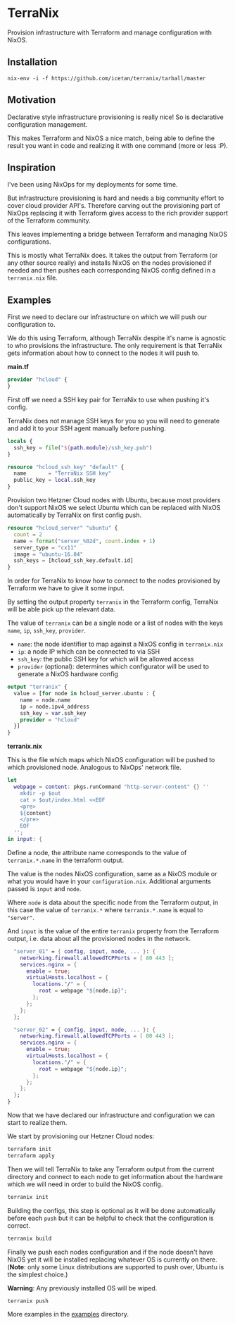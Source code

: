 # TerraNix

Provision infrastructure with Terraform and manage configuration with NixOS.

## Installation

```
nix-env -i -f https://github.com/icetan/terranix/tarball/master
```

## Motivation

Declarative style infrastructure provisioning is really nice! So is declarative
configuration management.

This makes Terraform and NixOS a nice match, being able to define the result you
want in code and realizing it with one command (more or less :P).

## Inspiration

I've been using NixOps for my deployments for some time.

But infrastructure provisioning is hard and needs a big community effort
to cover cloud provider API's. Therefore carving out the provisioning part
of NixOps replacing it with Terraform gives access to the rich provider
support of the Terraform community.

This leaves implementing a bridge between Terraform and managing NixOS
configurations.

This is mostly what TerraNix does. It takes the output from Terraform (or any
other source really) and installs NixOS on the nodes provisioned if needed and
then pushes each corresponding NixOS config defined in a `terranix.nix` file.

## Examples

First we need to declare our infrastructure on which we will push our
configuration to.

We do this using Terraform, although TerraNix despite it's name is agnostic to
who provisions the infrastructure. The only requirement is that TerraNix gets
information about how to connect to the nodes it will push to.

**main.tf**

```terraform
provider "hcloud" {
}
```

First off we need a SSH key pair for TerraNix to use when pushing it's config.

TerraNix does not manage SSH keys for you so you will need to generate and add
it to your SSH agent manually before pushing.

```terraform
locals {
  ssh_key = file("${path.module}/ssh_key.pub")
}

resource "hcloud_ssh_key" "default" {
  name       = "TerraNix SSH key"
  public_key = local.ssh_key
}
```

Provision two Hetzner Cloud nodes with Ubuntu, because most providers don't
support NixOS we select Ubuntu which can be replaced with NixOS automatically
by TerraNix on first config push.

```terraform
resource "hcloud_server" "ubuntu" {
  count = 2
  name = format("server_%02d", count.index + 1)
  server_type = "cx11"
  image = "ubuntu-16.04"
  ssh_keys = [hcloud_ssh_key.default.id]
}
```

In order for TerraNix to know how to connect to the nodes provisioned by
Terraform we have to give it some input.

By setting the output property `terranix` in the Terraform config, TerraNix
will be able pick up the relevant data.

The value of `terranix` can be a single node or a list of nodes with the keys
`name`, `ip`, `ssh_key`, `provider`.

- `name`: the node identifier to map against a NixOS config in `terranix.nix`
- `ip`: a node IP which can be connected to via SSH
- `ssh_key`: the public SSH key for which will be allowed access
- `provider` (optional): determines which configurator will be used to
  generate a NixOS hardware config

```terraform
output "terranix" {
  value = [for node in hcloud_server.ubuntu : {
    name = node.name
    ip = node.ipv4_address
    ssh_key = var.ssh_key
    provider = "hcloud"
  }]
}
```

**terranix.nix**

This is the file which maps which NixOS configuration will be pushed to which
provisioned node. Analogous to NixOps' network file.

```nix
let
  webpage = content: pkgs.runCommand "http-server-content" {} ''
    mkdir -p $out
    cat > $out/index.html <<EOF
    <pre>
    ${content}
    </pre>
    EOF
  '';
in input: {
```

Define a node, the attribute name corresponds to the value of
`terranix.*.name` in the terraform output.

The value is the nodes NixOS configuration, same as a NixOS module or what
you would have in your `configuration.nix`. Additional arguments passed is
`input` and `node`.

Where `node` is data about the specific node from the Terraform output, in
this case the value of `terranix.*` where `terranix.*.name` is equal to
`"server"`.

And `input` is the value of the entire `terranix` property from the
Terraform output, i.e. data about all the provisioned nodes in the network.

```nix
  "server_01" = { config, input, node, ... }: {
    networking.firewall.allowedTCPPorts = [ 80 443 ];
    services.nginx = {
      enable = true;
      virtualHosts.localhost = {
        locations."/" = {
          root = webpage "${node.ip}";
        };
      };
    };
  };

  "server_02" = { config, input, node, ... }: {
    networking.firewall.allowedTCPPorts = [ 80 443 ];
    services.nginx = {
      enable = true;
      virtualHosts.localhost = {
        locations."/" = {
          root = webpage "${node.ip}";
        };
      };
    };
  };
}
```

Now that we have declared our infrastructure and configuration we can start to
realize them.

We start by provisioning our Hetzner Cloud nodes:

```sh
terraform init
terraform apply
```

Then we will tell TerraNix to take any Terraform output from the current
directory and connect to each node to get information about the hardware which
we will need in order to build the NixOS config.

```sh
terranix init
```

Building the configs, this step is optional as it will be done automatically
before each `push` but it can be helpful to check that the configuration is
correct.

```sh
terranix build
```

Finally we push each nodes configuration and if the node doesn't have NixOS yet
it will be installed replacing whatever OS is currently on there. (**Note**:
only some Linux distributions are supported to push over, Ubuntu is the simplest
choice.)

**Warning**: Any previously installed OS will be wiped.

```sh
terranix push
```

More examples in the [examples](./examples) directory.
